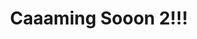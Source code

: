 ---
title: Caaaming Sooon 2!!!
start: 2021-04-24 17:00
end: ""
venue: Online
button_text: Register Now
button_url: https://3190rbe.org
image: /img/event-1.jpg
brief: Caaaming Sooonn!!! is an innovative game of Hextris. Keep playing to eliminate your boredom.
---